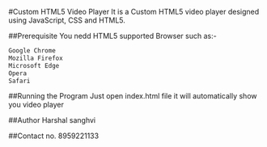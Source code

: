 #Custom HTML5 Video Player
It is a Custom HTML5 video player designed using JavaScript, CSS and HTML5.

##Prerequisite
You nedd HTML5 supported Browser such as:-
```bash
Google Chrome
Mozilla Firefox
Microsoft Edge
Opera
Safari
```
##Running the Program
Just open index.html file it will automatically show you video player

##Author
Harshal sanghvi

##Contact no.
8959221133